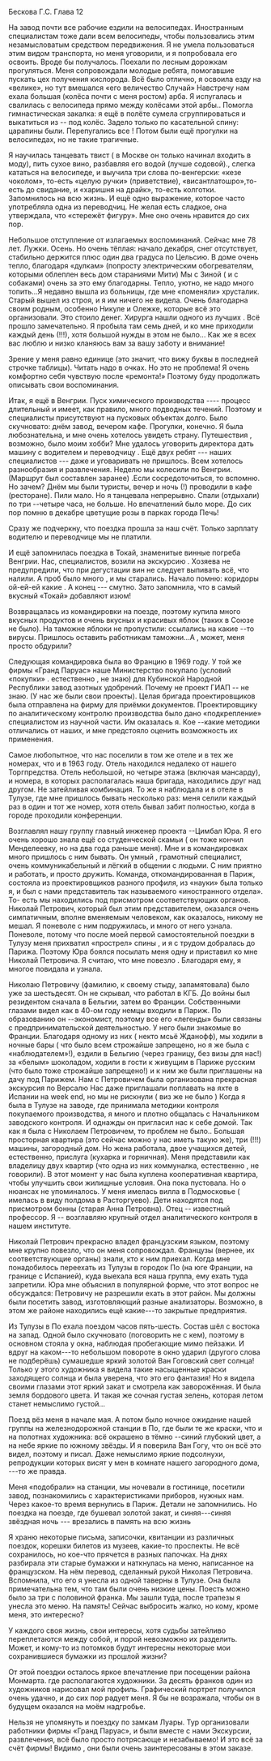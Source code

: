 Бескова Г.С. Глава 12

На завод почти все рабочие ездили на велосипедах. Иностранным специалистам тоже дали всем велосипеды, чтобы пользовались этим незамысловатым средством передвижения. Я не умела пользоваться этим видом транспорта, но меня уговорили, и я попробовала его освоить. Вроде бы получалось. Поехали по лесным дорожкам прогуляться. Меня сопровождали молодые ребята, помогавшие пускать цех получения кислорода. Всё было отлично, я освоила езду на «велике», но тут вмешался «его величество Случай» Навстречу нам ехала большая (колёса почти с меня ростом) арба. Я испугалась и свалилась с велосипеда прямо между колёсами этой арбы.. Помогла гимнастическая закалка: я ещё в полёте сумела сгруппироваться и выкатиться из -- под колёс. Задело только по касательной спину: царапины были. Перепугались все ! Потом были ещё прогулки на велосипедах, но не такие трагичные.

Я научилась танцевать твист ( в Москве он только начинал входить в моду), пить сухое вино, разбавляя его водой (лучше содовой)., слегка кататься на велосипеде, и выучила три слова по-венгерски: «кезе чоколом», то-есть «целую ручки» (приветствие), «висантлатошро»,то-есть до свидание, и «харишня на драйк», то-есть колготки. Запомнилось на всю жизнь. И ещё одно выражение, которое часто употребляла одна из переводчиц. Не желая есть сладкое, она утверждала, что «стережёт фигуру». Мне оно очень нравится до сих пор.

Небольшое отступление от излагаемых воспоминаний. Сейчас мне 78 лет. Лужки. Осень. Но очень тёплая: начало декабря, снег отсутствует, стабильно держится плюс один два градуса по Цельсию. В доме очень тепло, благодаря «дулкам» (попросту электрическим обогревателям, которыми облеплен весь дом стараниями Мити) Мы с Зиной ( и с собаками) очень за это ему благодарны. Тепло, уютно, не надо много топить...Я недавно вышла из больницы, где мне «поменяли» хрусталик. Старый вышел из строя, и я им ничего не видела. Очень благодарна своим родным, особенно Никуле и Олежке, которые всё это организовали. Это стоило денег. Хирурга нашли одного из лучших . Всё прошло замечательно. Я пробыла там семь дней, и ко мне приходили каждый день (!!!), хотя большой нужды в этом не было... Как же я всех вас люблю и низко кланяюсь вам за вашу заботу и внимание!

Зрение у меня равно единице (это значит, что вижу буквы в последней строчке таблицы). Читать надо в очках. Но это не проблема! Я очень комфортно себя чувствую после «ремонта!» Поэтому буду продолжать описывать свои воспоминания.

Итак, я ещё в Венгрии. Пуск химического производства \-\-\-- процесс длительный и имеет, как правило, много подводных течений. Поэтому и специалисты присутствуют на пусковых объектах долго. Было скучновато: днём завод, вечером кафе. Прогулки, конечно. Я была любознательна, и мне очень хотелось увидеть страну. Путешествия , возможно, было моим хобби? Мне удалось уговорить директора дать машину с водителем и переводчицу . Ещё двух ребят \-\-- наших специалистов \-\-- даже и уговаривать не пришлось. Всем хотелось разнообразия и развлечения. Неделю мы колесили по Венгрии. (Маршрут был составлен заранее) .Если сосредоточиться, то вспомню. Но зачем? Днём мы были туристы, вечер и ночь (!) проводили в кафе (ресторане). Пили мало. Но я танцевала непрерывно. Спали (отдыхали) по три --четыре часа, не больше. Но впечатлений было море. До сих пор помню в декабре цветущие розы в парках города Печь!

Сразу же подчеркну, что поездка прошла за наш счёт. Только зарплату водителю и переводчице мы не платили.

И ещё запомнилась поездка в Токай, знаменитые винные погреба Венгрии. Нас, специалистов, возили на экскурсию . Хозяева не предупредили, что при дегустации вин не следует выпивать всё, что налили. А проб было много , и мы старались. Начало помню: коридоры ой-ей-ей какие . А конец \-\-- смутно. Зато запомнила, что в самый вкусный «Токай» добавляют изюм!

Возвращалась из командировки на поезде, поэтому купила много вкусных продуктов и очень вкусных и красивых яблок (таких в Союзе не было). На таможне яблоки не пропустили: ссылались на какие --то вирусы. Пришлось оставить работникам таможни...А , может, меня просто обдурили?

Следующая командировка была во Францию в 1969 году. У той же фирмы «Гранд Паруас» наше Министерство покупало (условий «покупки» . естественно , не знаю) для Кубинской Народной Республики завод азотных удобрений. Почему не проект ГИАП \-- не знаю. (У нас же были свои проекты). Целая бригада проектировщиков была отправлена на фирму для приёмки документов. Проектировщику по аналитическому контролю производства было дано «подкрепление» специалистом из научной части. Им оказалась я. Кое \--какие методики отличались от наших, и мне предстояло оценить возможность их применения.

Самое любопытное, что нас поселили в том же отеле и в тех же номерах, что и в 1963 году. Отель находился недалеко от нашего Торгпредства. Отель небольшой, но четыре этажа (включая мансарду), и номера, в которых располагалась наша бригада, находились друг над другом. Не затейливая комбинация. То же я наблюдала и в отеле в Тулузе, где мне пришлось бывать несколько раз: меня селили каждый раз в один и тот же номер, хотя отель бывал забит полностью, когда в городе проходили конференции.

Возглавлял нашу группу главный инженер проекта \--Цимбал Юра. Я его очень хорошо знала ещё со студенческой скамьи ( он тоже кончил Менделеевку, но на два года раньше меня). Мне и в командировках много пришлось с ним бывать. Он умный , грамотный специалист, очень коммуникабельный и лёгкий в общении с людьми. С ним приятно и работать, и просто дружить. Команда, откомандированная в Париж, состояла из проектировщиков разного профиля, из «науки» была только я, и был с нами представитель так называемого «иностранного отдела». То- есть мы находились под присмотром соответствующих органов. Николай Петрович, который был этим представителем, оказался очень симпатичным, вполне вменяемым человеком, как оказалось, никому не мешал. Я поневоле с ним подружилась, и много от него узнала. Поневоле, потому что после моей первой самостоятельной поездки в Тулузу меня прихватил «прострел» спины , и я с трудом добралась до Парижа. Поэтому Юра боялся посылать меня одну и приставил ко мне Николай Петровича. Я считаю, что мне повезло . Благодаря ему, я многое повидала и узнала.

Николаю Петровичу (фамилию, к своему стыду, запамятовала) было уже за шестьдесят. Он не скрывал, что работал в КГБ. До войны был резидентом сначала в Бельгии, затем во Франции. Собственными глазами видел как в 40-ом году немцы входили в Париж. По образованию он --экономист, поэтому все его «легенды» были связаны с предпринимательской деятельностью. У него были знакомые во Франции. Благодаря одному из них ( некто мсьё Жданофф), мы ходили в ночные бары ( что было всем строжайше запрещено, но я же была с «наблюдателем»!), ездили в Бельгию (через границу, без визы для нас!) за «белым» шоколадом, ходили в гости к живущим в Париже русским (что было тоже строжайше запрещено!) и к ним же были приглашены на дачу под Парижем. Нам с Петровичем была организована прекрасная экскурсия по Версалю Нас даже приглашали поплавать на яхте в Испании на week end, но мы не рискнули ( виз же не было ) Когда я была в Тулузе на заводе, где принимала методики контроля покупаемого производства, я много и плотно общалась с Начальником заводского контроля. И однажды он пригласил нас к себе домой. Так как я была с Николаем Петровичем, то проблем не было.. Большая просторная квартира (это сейчас можно у нас иметь такую же), три (!!!) машины, загородный дом. Но жена работала, двое учащихся детей, естественно, прислуга (кухарка и горничная). Меня представили как владелицу двух квартир (что одна из них коммуналка, естественно , не говорили). В этот момент у нас была куплена кооперативная квартира, чтобы улучшить свои жилищные условия. Она пока пустовала. Но о нюансах не упоминалось. У меня имелась вилла в Подмосковье ( имелась в виду полдома в Расторгуево). Дети находятся под присмотром бонны (старая Анна Петровна). Отец \-- известный профессор. Я \-- возглавляю крупный отдел аналитического контроля в нашем институте.

Николай Петрович прекрасно владел французским языком, поэтому мне крупно повезло, что он меня сопровождал. Французы (вернее, их соответствующие органы) знали, кто к ним приехал. Когда мне понадобилось переехать из Тулузы в городок По (на юге Франции, на границе с Испанией), куда выехала вся наша группа, ему ехать туда запретили. Юра мне объяснил в популярной форме, что этот вопрос не обсуждался: Петровичу не разрешили ехать в этот район. Мы должны были посетить завод, изготовляющий разные анализаторы. Возможно, в этом же районе находились ещё какие---то закрытые предприятия.

Из Тулузы в По ехала поездом часов пять-шесть. Состав шёл с востока на запад. Одной было скучновато (поговорить не с кем), поэтому в основном стояла у окна, наблюдая пробегающие мимо пейзажи. И вдруг на каком---то небольшом повороте в окно ударил (другого слова не подберёшь) сумашедше яркий золотой Ван Гоговский свет солнца! Только у этого художника я видела такие насыщенные краски заходящего солнца и была уверена, что это его фантазия! Но я видела своими глазами этот яркий закат и смотрела как заворожённая. И была земля бордового цвета. И такая же сочная густая зелень, которая летом станет немыслимо густой...

Поезд вёз меня в начале мая. А потом было ночное ожидание нашей группы на железнодорожной станции в По, где были те же краски, что и на полотнах художника: всё окрашено в тёмно --синий глубокий цвет, а на небе яркие по южному звёзды. И я поверила Ван Гогу, что он всё это видел, поэтому и писал. Даже немыслимо яркие подсолнухи, репродукции которых висят у мен в комнате нашего загородного дома, \-\--то же правда.

Меня «подобрали» на станции, мы ночевали в гостинице, посетили завод, познакомились с характеристиками приборов, нужных нам. Через какое-то время вернулись в Париж. Детали не запомнились. Но поездка на поезде, где бушевал золотой закат, и синяя---синяя звёздная ночь \-\-- врезались в память на всю жизнь

Я храню некоторые письма, записочки, квитанции из различных поездок, корешки билетов из музеев, какие-то проспекты. Не всё сохранилось, но кое-что прячется в разных папочках. На днях разбирала эти старые бумажки и наткнулась на меню, написанное на французском. На нём перевод, сделанный рукой Николая Петровича. Вспомнила, что его я унесла из одной таверны в Тулузе. Она была примечательна тем, что там были очень низкие цены. Поесть можно было за три с половиной франка. Мы зашли туда, после трапезы я унесла это меню. На память! Сейчас выбросить жалко, но кому, кроме меня, это интересно?

У каждого своя жизнь, свои интересы, хотя судьбы затейливо переплетаются между собой, и порой невозможно их разделить. Может, и кому-то из потомков будут интересны некоторые мои сохранившиеся бумажки из прошлой жизни?

От этой поездки осталось яркое впечатление при посещении района Монмарта. где располагаются художники. За десять франков один из художников нарисовал мой профиль. Графический портрет получился очень удачно, и до сих пор радует меня. Я бы не возражала, чтобы он в будущем оказался на моём надгробье.

Нельзя не упомянуть и поездку по замкам Луары. Тур организовали работники фирмы «Гранд Паруас», и были вместе с нами Экскурсии, развлечения, всё было просто потрясающе и незабываемо! И это всё за счёт фирмы! Видимо , они были очень заинтересованы в этом заказе.
